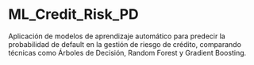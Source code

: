# ML_Credit_Risk_PD
Aplicación de modelos de aprendizaje automático para predecir la probabilidad de default en la gestión de riesgo de crédito, comparando técnicas como Árboles de Decisión, Random Forest y Gradient Boosting.
